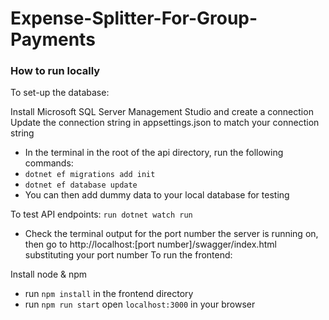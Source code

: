 # Expense-Splitter-For-Group-Payments
### How to run locally
To set-up the database:

Install Microsoft SQL Server Management Studio and create a connection
Update the connection string in appsettings.json to match your connection string
* In the terminal in the root of the api directory, run the following commands:
* `dotnet ef migrations add init`
* `dotnet ef database update`
* You can then add dummy data to your local database for testing

To test API endpoints:
`run dotnet watch run`
* Check the terminal output for the port number the server is running on, then go to http://localhost:[port number]/swagger/index.html substituting your port number
To run the frontend:

Install node & npm
* run `npm install` in the frontend directory
* run `npm run start`
open `localhost:3000` in your browser